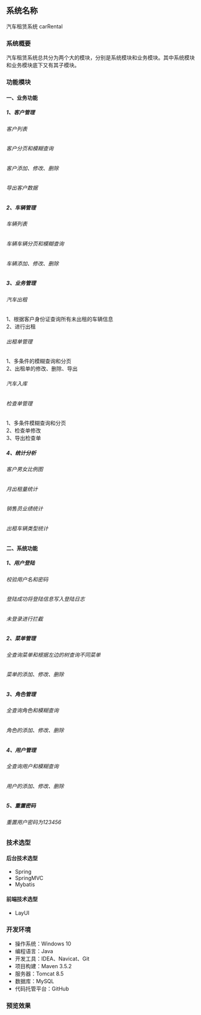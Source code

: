 ## 系统名称 
汽车租赁系统 carRental
### 系统概要
汽车租赁系统总共分为两个大的模块，分别是系统模块和业务模块。其中系统模块和业务模块底下又有其子模块。
### 功能模块
#### 一、业务功能
##### 1、客户管理
###### 客户列表
###### 客户分页和模糊查询
###### 客户添加、修改、删除
###### 导出客户数据
##### 2、车辆管理
###### 车辆列表
###### 车辆车辆分页和模糊查询
###### 车辆添加、修改、删除
##### 3、业务管理
###### 汽车出租
1、根据客户身份证查询所有未出租的车辆信息  
2、进行出租
###### 出租单管理
1、多条件的模糊查询和分页  
2、出租单的修改、删除、导出
###### 汽车入库
###### 检查单管理
1、多条件模糊查询和分页  
2、检查单修改  
3、导出检查单
##### 4、统计分析
###### 客户男女比例图
###### 月出租量统计
###### 销售员业绩统计
###### 出租车辆类型统计
#### 二、系统功能
##### 1、用户登陆
###### 校验用户名和密码
###### 登陆成功将登陆信息写入登陆日志
###### 未登录进行拦截
##### 2、菜单管理
###### 全查询菜单和根据左边的树查询不同菜单
###### 菜单的添加、修改、删除
##### 3、角色管理
###### 全查询角色和模糊查询
###### 角色的添加、修改、删除
##### 4、用户管理
###### 全查询用户和模糊查询
###### 用户的添加、修改、删除
##### 5、重置密码
###### 重置用户密码为123456

### 技术选型
#### 后台技术选型
* Spring
* SpringMVC
* Mybatis
#### 前端技术选型
* LayUI

### 开发环境
* 操作系统：Windows 10
* 编程语言：Java
* 开发工具：IDEA、Navicat、Git
* 项目构建：Maven 3.5.2
* 服务器：Tomcat 8.5
* 数据库：MySQL 
* 代码托管平台：GitHub

### 预览效果

